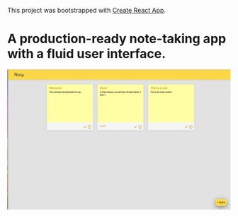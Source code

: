 This project was bootstrapped with [Create React App](https://github.com/facebook/create-react-app).

# A production-ready note-taking app with a fluid user interface.

<img src='./Note.png' alt='note screenshot'>
